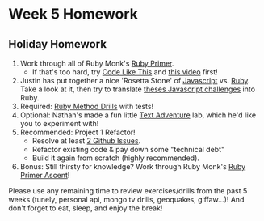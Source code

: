 # Week 5 Homework

## Holiday Homework

1. Work through all of Ruby Monk's [Ruby Primer](https://rubymonk.com).
    * If that's too hard, try [Code Like This](http://codelikethis.com/lessons/learn_to_code) and [this video](https://www.youtube.com/watch?v=Dji9ALCgfpM) first! 
2. Justin has put together a nice 'Rosetta Stone' of [Javascript](https://github.com/sf-wdi-25/notes/tree/master/week-01-controlling-the-dom/day-03-js/dawn-functions) vs. [Ruby](https://github.com/sf-wdi-25/notes/blob/break-hmwk/week-05/homework/ruby-methods.md). Take a look at it, then try to translate [theses Javascript challenges](https://github.com/sf-wdi-25/notes/blob/master/week-01-controlling-the-dom/day-03-js/dawn-functions/exercises.md) into Ruby.  
2. Required: [Ruby Method Drills](https://github.com/sf-wdi-25/ruby_method_drills) with tests!
3. Optional: Nathan's made a fun little [Text Adventure](https://github.com/sf-wdi-25/text_adventure) lab, which he'd like you to experiment with!
4. Recommended: Project 1 Refactor!
    * Resolve at least [2 Github Issues](https://guides.github.com/features/issues/).
    * Refactor existing code & pay down some "technical debt"
    * Build it again from scratch (highly recommended).
5. Bonus: Still thirsty for knowledge?  Work through Ruby Monk's [Ruby Primer Ascent](https://rubymonk.com/learning/books/4-ruby-primer-ascent)!

Please use any remaining time to review exercises/drills from the past 5 weeks (tunely, personal api, mongo tv drills, geoquakes, giffaw...)! And don't forget to eat, sleep, and enjoy the break!
